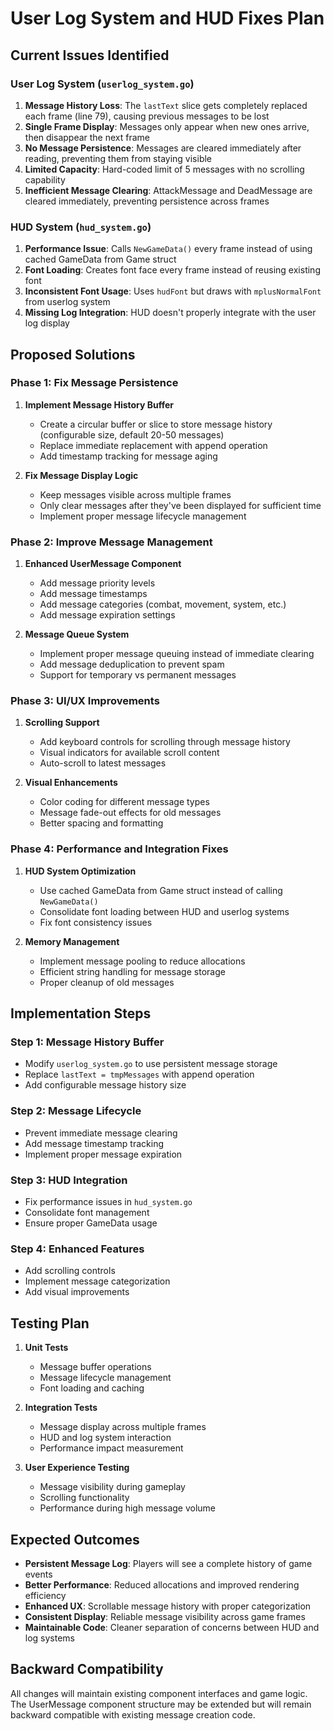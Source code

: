 # User Log System and HUD Fixes Plan

## Current Issues Identified

### User Log System (`userlog_system.go`)

1. **Message History Loss**: The `lastText` slice gets completely replaced each frame (line 79), causing previous messages to be lost
2. **Single Frame Display**: Messages only appear when new ones arrive, then disappear the next frame  
3. **No Message Persistence**: Messages are cleared immediately after reading, preventing them from staying visible
4. **Limited Capacity**: Hard-coded limit of 5 messages with no scrolling capability
5. **Inefficient Message Clearing**: AttackMessage and DeadMessage are cleared immediately, preventing persistence across frames

### HUD System (`hud_system.go`)

1. **Performance Issue**: Calls `NewGameData()` every frame instead of using cached GameData from Game struct
2. **Font Loading**: Creates font face every frame instead of reusing existing font
3. **Inconsistent Font Usage**: Uses `hudFont` but draws with `mplusNormalFont` from userlog system
4. **Missing Log Integration**: HUD doesn't properly integrate with the user log display

## Proposed Solutions

### Phase 1: Fix Message Persistence

1. **Implement Message History Buffer**
   - Create a circular buffer or slice to store message history (configurable size, default 20-50 messages)
   - Replace immediate replacement with append operation
   - Add timestamp tracking for message aging

2. **Fix Message Display Logic**
   - Keep messages visible across multiple frames
   - Only clear messages after they've been displayed for sufficient time
   - Implement proper message lifecycle management

### Phase 2: Improve Message Management

1. **Enhanced UserMessage Component**
   - Add message priority levels
   - Add message timestamps
   - Add message categories (combat, movement, system, etc.)
   - Add message expiration settings

2. **Message Queue System**
   - Implement proper message queuing instead of immediate clearing
   - Add message deduplication to prevent spam
   - Support for temporary vs permanent messages

### Phase 3: UI/UX Improvements

1. **Scrolling Support**
   - Add keyboard controls for scrolling through message history
   - Visual indicators for available scroll content
   - Auto-scroll to latest messages

2. **Visual Enhancements**
   - Color coding for different message types
   - Message fade-out effects for old messages
   - Better spacing and formatting

### Phase 4: Performance and Integration Fixes

1. **HUD System Optimization**
   - Use cached GameData from Game struct instead of calling `NewGameData()`
   - Consolidate font loading between HUD and userlog systems
   - Fix font consistency issues

2. **Memory Management**
   - Implement message pooling to reduce allocations
   - Efficient string handling for message storage
   - Proper cleanup of old messages

## Implementation Steps

### Step 1: Message History Buffer
- Modify `userlog_system.go` to use persistent message storage
- Replace `lastText = tmpMessages` with append operation
- Add configurable message history size

### Step 2: Message Lifecycle
- Prevent immediate message clearing
- Add message timestamp tracking
- Implement proper message expiration

### Step 3: HUD Integration
- Fix performance issues in `hud_system.go`
- Consolidate font management
- Ensure proper GameData usage

### Step 4: Enhanced Features
- Add scrolling controls
- Implement message categorization
- Add visual improvements

## Testing Plan

1. **Unit Tests**
   - Message buffer operations
   - Message lifecycle management
   - Font loading and caching

2. **Integration Tests**
   - Message display across multiple frames
   - HUD and log system interaction
   - Performance impact measurement

3. **User Experience Testing**
   - Message visibility during gameplay
   - Scrolling functionality
   - Performance during high message volume

## Expected Outcomes

- **Persistent Message Log**: Players will see a complete history of game events
- **Better Performance**: Reduced allocations and improved rendering efficiency
- **Enhanced UX**: Scrollable message history with proper categorization
- **Consistent Display**: Reliable message visibility across game frames
- **Maintainable Code**: Cleaner separation of concerns between HUD and log systems

## Backward Compatibility

All changes will maintain existing component interfaces and game logic. The UserMessage component structure may be extended but will remain backward compatible with existing message creation code.